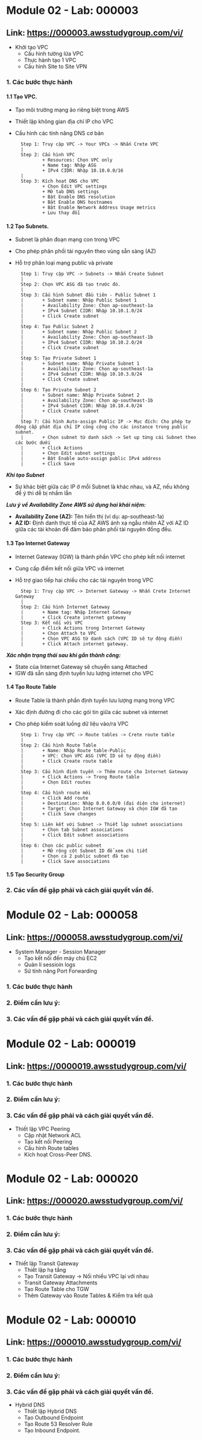 # **Module 02 - Lab: 000003**

## Link: https://000003.awsstudygroup.com/vi/
- Khởi tạo VPC
    + Cấu hình tường lửa VPC 
    + Thực hành tạo 1 VPC
    + Cấu hình Site to Site VPN

### 1. Các bước thực hành
#### 1.1 Tạo VPC.
- Tạo môi trường mạng ảo riêng biệt trong AWS
- Thiết lập không gian địa chỉ IP cho VPC
- Cấu hình các tính năng DNS cơ bản

        Step 1: Truy cập VPC -> Your VPCs -> Nhấn Crete VPC
        |
        Step 2: Cấu hình VPC
                + Resources: Chọn VPC only
                + Name tag: Nhập ASG
                + IPv4 CIDR: Nhập 10.10.0.0/16
        |
        Step 3: Kích hoạt DNS cho VPC
                + Chọn Edit VPC settings
                + Mở tab DNS settings
                + Bật Enable DNS resolution
                + Bật Enable DNS hostnames
                + Bật Enable Network Address Usage metrics
                + Lưu thay đổi
    
#### 1.2 Tạo Subnets.
- Subnet là phân đoạn mạng con trong VPC
- Cho phép phân phối tài nguyên theo vùng sẵn sàng (AZ)
- Hỗ trợ phân loại mạng public và private

        Step 1: Truy cập VPC -> Subnets -> Nhấn Create Subnet
        |
        Step 2: Chọn VPC ASG đã tạo trước đó. 
        |
        Step 3: Cấu hình Subnet đầu tiên - Public Subnet 1
        |       + Subnet name: Nhập Public Subnet 1
        |       + Availability Zone: Chọn ap-southeast-1a
        |       + IPv4 Subnet CIDR: Nhập 10.10.1.0/24
        |       + Click Create subnet
        |
        Step 4: Tạo Public Subnet 2
        |       + Subnet name: Nhập Public Subnet 2
        |       + Availability Zone: Chọn ap-southeast-1b
        |       + IPv4 Subnet CIDR: Nhập 10.10.2.0/24
        |       + Click Create subnet
        |
        Step 5: Tạo Private Subnet 1
        |       + Subnet name: Nhập Private Subnet 1
        |       + Availability Zone: Chọn ap-southeast-1a
        |       + IPv4 Subnet CIDR: Nhập 10.10.3.0/24
        |       + Click Create subnet
        |
        Step 6: Tạo Private Subnet 2
        |       + Subnet name: Nhập Private Subnet 2
        |       + Availability Zone: Chọn ap-southeast-1b
        |       + IPv4 Subnet CIDR: Nhập 10.10.4.0/24
        |       + Click Create subnet
        |
        Step 7: Cấu hình Auto-assign Public IP -> Mục đích: Cho phép tự động cấp phát địa chỉ IP công cộng cho các instance trong public subnet.
        |       + Chọn subnet từ danh sách -> Set up từng cái Subnet theo các bước dưới
        |       + Click Actions
        |       + Chọn Edit subnet settings
        |       + Bật Enable auto-assign public IPv4 address
        |       + Click Save

***Khi tạo Subnet***
- Sự khác biệt giữa các IP ở mỗi Subnet là khác nhau, và AZ,  nếu không để ý thì dễ bị nhầm lẫn

***Lưu ý về Availability Zone AWS sử dụng hai khái niệm:***

- **Availability Zone (AZ):** Tên hiển thị (ví dụ: ap-southeast-1a)
- **AZ ID:** Định danh thực tế của AZ AWS ánh xạ ngẫu nhiên AZ với AZ ID giữa các tài khoản để đảm bảo phân phối tài nguyên đồng đều.

#### 1.3 Tạo Internet Gateway
- Internet Gateway (IGW) là thành phần VPC cho phép kết nối internet
- Cung cấp điểm kết nối giữa VPC và internet
- Hỗ trợ giao tiếp hai chiều cho các tài nguyên trong VPC

        Step 1: Truy cập VPC -> Internet Gateway -> Nhấn Crete Internet Gateway
        |
        Step 2: Cấu hình Internet Gateway
        |       + Name tag: Nhập Internet Gateway
        |       + Click Create internet gateway
        Step 3: Kết nối với VPC 
        |       + Click Actions trong Internet Gateway
        |       + Chọn Attach to VPC
        |       + Chọn VPC ASG từ danh sách (VPC ID sẽ tự động điền)
        |       + Click Attach internet gateway.

***Xác nhận trạng thái sau khi gắn thành công:***

- State của Internet Gateway sẽ chuyển sang Attached
- IGW đã sẵn sàng định tuyến lưu lượng internet cho VPC

#### 1.4 Tạo Route Table
- Route Table là thành phần định tuyến lưu lượng mạng trong VPC
- Xác định đường đi cho các gói tin giữa các subnet và internet
- Cho phép kiểm soát luồng dữ liệu vào/ra VPC

        Step 1: Truy cập VPC -> Route tables -> Crete route table
        |
        Step 2: Cấu hình Route Table
        |       + Name: Nhập Route table-Public
        |       + VPC: Chọn VPC ASG (VPC ID sẽ tự động điền)
        |       + Click Create route table
        |
        Step 3: Cấu hình định tuyến -> Thêm route cho Internet Gateway
        |       + Click Actions -> Trong Route table
        |       + Chọn Edit routes
        |
        Step 4: Cấu hình route mới
        |       + Click Add route
        |       + Destination: Nhập 0.0.0.0/0 (đại diện cho internet)
        |       + Target: Chọn Internet Gateway và chọn IGW đã tạo
        |       + Click Save changes
        |
        Step 5: Liên kết với Subnet -> Thiết lập subnet associations
        |       + Chọn tab Subnet associations
        |       + Click Edit subnet associations
        |
        Step 6: Chọn các public subnet
        |       + Mở rộng cột Subnet ID để xem chi tiết
        |       + Chọn cả 2 public subnet đã tạo
        |       + Click Save associations

#### 1.5 Tạo Security Group







### 2. Các vấn đề gặp phải và cách giải quyết vấn đề.




# **Module 02 - Lab: 000058**
## Link: https://000058.awsstudygroup.com/vi/
 - System Manager - Session Manager 
    + Tạo kết nối đến máy chủ EC2
    + Quản lí sessioin logs
    + Sử tính năng Port Forwarding
### 1. Các bước thực hành
### 2. Điểm cần lưu ý: 
### 3. Các vấn đề gặp phải và cách giải quyết vấn đề.




# **Module 02 - Lab: 000019**
## Link: https://0000019.awsstudygroup.com/vi/
### 1. Các bước thực hành
### 2. Điểm cần lưu ý: 
### 3. Các vấn đề gặp phải và cách giải quyết vấn đề.
 - Thiết lập VPC Peering
    + Cập nhật Network ACL 
    + Tạo kết nối Peering 
    + Cấu hình Route tables 
    + Kích hoạt Cross-Peer DNS. 

# **Module 02 - Lab: 000020**
## Link: https://000020.awsstudygroup.com/vi/
### 1. Các bước thực hành
### 2. Điểm cần lưu ý: 
### 3. Các vấn đề gặp phải và cách giải quyết vấn đề.
 - Thiết lập Transit Gateway
    + Thiết lập hạ tầng
    + Tạo Transit Gateway -> Nối nhiều VPC lại với nhau
    + Transit Gateway Attachments
    + Tạo Route Table cho TGW
    + Thêm Gateway vào Route Tables & Kiểm tra kết quả

# **Module 02 - Lab: 000010**
## Link: https://000010.awsstudygroup.com/vi/
### 1. Các bước thực hành
### 2. Điểm cần lưu ý: 
### 3. Các vấn đề gặp phải và cách giải quyết vấn đề.
 - Hybrid DNS
    + Thiết lập Hybrid DNS
    + Tạo Outbound Endpoint
    + Tạo Route 53 Resolver Rule
    + Tạo Inbound Endpoint.